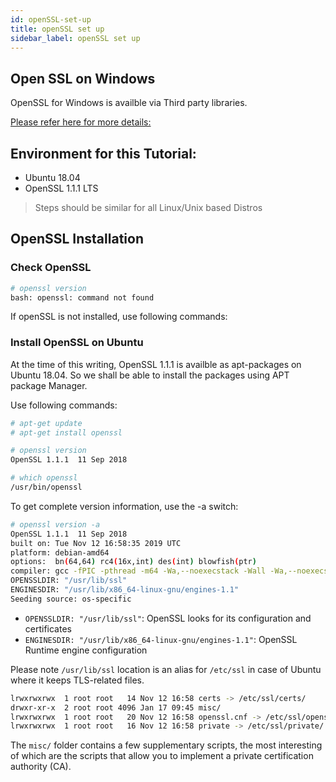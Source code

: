 ```yaml
---
id: openSSL-set-up
title: openSSL set up
sidebar_label: openSSL set up
---
```


## Open SSL on Windows

OpenSSL for Windows is availble via Third party libraries.

[Please refer here for more details:](https://wiki.openssl.org/index.php/Binaries)

## Environment for this Tutorial:

- Ubuntu 18.04
- OpenSSL 1.1.1 LTS

> Steps should be similar for all Linux/Unix based Distros

## OpenSSL Installation

### Check OpenSSL

```bash
# openssl version
bash: openssl: command not found
```

If openSSL is not installed, use following commands:

### Install OpenSSL on Ubuntu

At the time of this writing, OpenSSL 1.1.1 is availble as apt-packages on Ubuntu 18.04. So we shall be able to install the packages using APT package Manager.

Use following commands: 

```bash
# apt-get update
# apt-get install openssl

# openssl version  
OpenSSL 1.1.1  11 Sep 2018

# which openssl
/usr/bin/openssl
```

To get complete version information, use the -a switch:

```bash
# openssl version -a
OpenSSL 1.1.1  11 Sep 2018
built on: Tue Nov 12 16:58:35 2019 UTC
platform: debian-amd64
options:  bn(64,64) rc4(16x,int) des(int) blowfish(ptr) 
compiler: gcc -fPIC -pthread -m64 -Wa,--noexecstack -Wall -Wa,--noexecstack -g -O2 -fdebug-prefix-map=/build/openssl-kxN_24/openssl-1.1.1=. -fstack-protector-strong -Wformat -Werror=format-security -DOPENSSL_USE_NODELETE -DL_ENDIAN -DOPENSSL_PIC -DOPENSSL_CPUID_OBJ -DOPENSSL_IA32_SSE2 -DOPENSSL_BN_ASM_MONT -DOPENSSL_BN_ASM_MONT5 -DOPENSSL_BN_ASM_GF2m -DSHA1_ASM -DSHA256_ASM -DSHA512_ASM -DKECCAK1600_ASM -DRC4_ASM -DMD5_ASM -DAES_ASM -DVPAES_ASM -DBSAES_ASM -DGHASH_ASM -DECP_NISTZ256_ASM -DX25519_ASM -DPADLOCK_ASM -DPOLY1305_ASM -DNDEBUG -Wdate-time -D_FORTIFY_SOURCE=2
OPENSSLDIR: "/usr/lib/ssl"
ENGINESDIR: "/usr/lib/x86_64-linux-gnu/engines-1.1"
Seeding source: os-specific
```

- `OPENSSLDIR: "/usr/lib/ssl"`: OpenSSL looks for its configuration and certificates
- `ENGINESDIR: "/usr/lib/x86_64-linux-gnu/engines-1.1"`: OpenSSL Runtime engine configuration

Please note `/usr/lib/ssl` location is an alias for `/etc/ssl` in case of Ubuntu where it keeps TLS-related files.

```bash
lrwxrwxrwx  1 root root   14 Nov 12 16:58 certs -> /etc/ssl/certs/
drwxr-xr-x  2 root root 4096 Jan 17 09:45 misc/
lrwxrwxrwx  1 root root   20 Nov 12 16:58 openssl.cnf -> /etc/ssl/openssl.cnf
lrwxrwxrwx  1 root root   16 Nov 12 16:58 private -> /etc/ssl/private/
```

The `misc/` folder contains a few supplementary scripts, the most interesting of which are the scripts that allow you to implement a private certification authority (CA).
